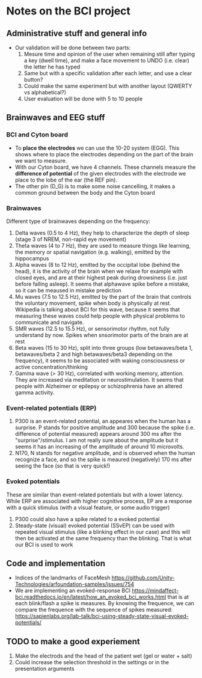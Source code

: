 # Notes on the BCI project
## Administrative stuff and general info
- Our validation will be done between two parts:
  1. Mesure time and opinion of the user when remaining still after typing a key (dwell time), and make a face movement to UNDO (i.e. clear) the letter he has typed
  2. Same but with a specific validation after each letter, and use a clear button?
  3. Could make the same experiment but with another layout (QWERTY vs alphabetical?)
  4. User evaluation will be done with 5 to 10 people


## Brainwaves and EEG stuff
### BCI and Cyton board
- To **place the electrodes** we can use the 10-20 system (EGG). This shows where to place the electrodes depending on the part of the brain we want to measure.
- With our Cyton board, we have 4 channels. These channels measure the **difference of potential** of the given electrodes with the electrode we place to the lobe of the ear (the REF pin).
- The other pin (D_G) is to make some noise cancelling, it makes a common ground between the body and the Cyton board

### Brainwaves
Different type of brainwaves depending on the frequency:
1. Delta waves (0.5 to 4 Hz), they help to characterize the depth of sleep (stage 3 of NREM, non-rapid eye movement)
2. Theta waves (4 to 7 Hz), they are used to measure things like learning, the memory or spatial navigation (e.g. walking), emitted by the hippocampus
3. Alpha waves (8 to 12 Hz), emitted by the occipital lobe (behind the head), it is the activity of the brain when we relaxe for example with closed eyes, and are at their highest peak during drowsiness (i.e. just before falling asleep). It seems that alphawave spike before a mistake, so it can be meaused in mistake prediction
4. Mu waves (7.5 to 12.5 Hz), emitted by the part of the brain that controls the voluntary movement, spike when body is physically at rest. Wikipedia is talking about BCI for this wave, because it seems that measuring these waves could help people with physical problems to communicate and navigate.
5. SMR waves (12.5 to 15.5 Hz), or sensorimotor rhythm, not fully understand by now. Spikes when snsorimotor parts of the brain are at rest
6. Beta waves (15 to 30 Hz), split into three groups (low betawaves/beta 1, betawaves/beta 2 and high betawaves/beta3 depending on the frequency), it seems to be associated with waking consciousness or active concentration/thinking
7. Gamma wave (> 30 Hz), correlated with working memory, attention. They are increased via meditation or neurostimulation. It seems that people with Alzheimer or epilepsy or schizophrenia have an altered gamma activity.

### Event-related potentials (ERP)
1. P300 is an event-related potential, an appeares when the human has a surprise. P stands for positive amplitude and 300 because the spike (i.e. difference of potential measured)  appears around 300 ms after the "surprise"/stimulus. I am not really sure about the amplitude but it seems it has an increasing of the amplitude of around 10 microvolts.
2. N170, N stands for negative amplitude, and is observed when the human recognize a face, and so the spike is meaured (negatively) 170 ms after seeing the face (so that is very quick!)

### Evoked potentials
These are similar than event-related potentials but with a lower latency. While ERP are associated with higher cognitive process, EP are a response with a quick stimulus (with a visual feature, or some audio trigger)
1. P300 could also have a spike related to a evoked potential
1. Steady-state (visual) evoked potential (SSvEP) can be used with repeated visual stimulus (like a blinking effect in our case) and this will then be activated at the same frequency than the blinking. That is what our BCI is used to work


## Code and implementation
- Indices of the landmarks of FaceMesh https://github.com/Unity-Technologies/arfoundation-samples/issues/754
- We are implementing an evoked-response BCI https://mindaffect-bci.readthedocs.io/en/latest/how_an_evoked_bci_works.html that is at each blink/flash a spike is measures. By knowing the frequence, we can compare the frequence with the sequence of spikes measured: https://sapienlabs.org/lab-talk/bci-using-steady-state-visual-evoked-potentials/


## TODO to make a good experiement
1. Make the electrods and the head of the patient wet (gel or water + salt)
2. Could increase the selection threshold in the settings or in the presentation arguments

